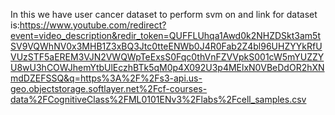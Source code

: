 In this we have user cancer dataset to perform svm on and link for dataset is:https://www.youtube.com/redirect?event=video_description&redir_token=QUFFLUhqa1Awd0k2NHZDSkt3am5tSV9VQWhNV0x3MHB1Z3xBQ3Jtc0tteENWb0J4R0Fab2Z4bl96UHZYYkRfUVUzSTF5aEREM3VJN2VWQWpTeExsS0Fqc0thVnFZVVpkS001cW5mYUZZYU8wU3hCOWJhemYtbUlEczhBTk5qM0p4X092U3p4MElxN0VBeDdOR2hXNmdDZEFSSQ&q=https%3A%2F%2Fs3-api.us-geo.objectstorage.softlayer.net%2Fcf-courses-data%2FCognitiveClass%2FML0101ENv3%2Flabs%2Fcell_samples.csv
